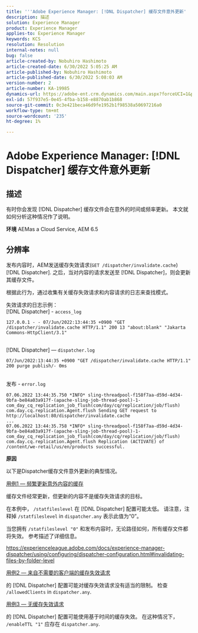 ```yaml
---
title: '''Adobe Experience Manager: [!DNL Dispatcher] 缓存文件意外更新'
description: 描述
solution: Experience Manager
product: Experience Manager
applies-to: Experience Manager
keywords: KCS
resolution: Resolution
internal-notes: null
bug: false
article-created-by: Nobuhiro Hashimoto
article-created-date: 6/30/2022 5:05:25 AM
article-published-by: Nobuhiro Hashimoto
article-published-date: 6/30/2022 5:08:03 AM
version-number: 2
article-number: KA-19985
dynamics-url: https://adobe-ent.crm.dynamics.com/main.aspx?forceUCI=1&pagetype=entityrecord&etn=knowledgearticle&id=b083b13c-32f8-ec11-bb3d-000d3a5b0be0
exl-id: 57f937e5-0e45-4fba-b158-e8870ab1b868
source-git-commit: 0c3e421beca46d9fe1952b1f98538a50697216a0
workflow-type: tm+mt
source-wordcount: '235'
ht-degree: 1%

---
```


# Adobe Experience Manager: [!DNL Dispatcher] 缓存文件意外更新

## 描述


有时你会发现 [!DNL Dispatcher] 缓存文件会在意外的时间或频率更新。 本文就如何分析这种情况作了说明。

<b>环境</b>
AEMas a Cloud Service, AEM 6.5


## 分辨率


发布内容时，AEM发送缓存失效请求(`GET /dispatcher/invalidate.cache`) [!DNL Dispatcher]. 之后，当对内容的请求发送至 [!DNL Dispatcher]，则会更新其缓存文件。

根据此行为，通过收集有关缓存失效请求和内容请求的日志来查找模式。

失效请求的日志示例：
<br>[!DNL Dispatcher] - `access_log`


```
127.0.0.1 - - 07/Jun/2022:13:44:35 +0900 "GET /dispatcher/invalidate.cache HTTP/1.1" 200 13 "about:blank" "Jakarta Commons-HttpClient/3.1"
```

<br>[!DNL Dispatcher] — `dispatcher.log`


```
07/Jun/2022:13:44:35 +0900 "GET /dispatcher/invalidate.cache HTTP/1.1" 200 purge publish/- 0ms
```

<br>发布 - `error.log`


```
07.06.2022 13:44:35.750 *INFO* sling-threadpool-f158f7aa-d59d-4d34-9bfa-be84a03a917f-(apache-sling-job-thread-pool)-1-com_day_cq_replication_job_flush(com/day/cq/replication/job/flush) com.day.cq.replication.Agent.flush Sending GET request to http://localhost:80/dispatcher/invalidate.cache
...
07.06.2022 13:44:35.758 *INFO* sling-threadpool-f158f7aa-d59d-4d34-9bfa-be84a03a917f-(apache-sling-job-thread-pool)-1-com_day_cq_replication_job_flush(com/day/cq/replication/job/flush) com.day.cq.replication.Agent.flush Replication (ACTIVATE) of /content/we-retail/us/en/products successful.
```




<b>原因</b>

以下是Dispatcher缓存文件意外更新的典型情况。


<u>用例1 — 频繁更新意外内容的缓存</u>

缓存文件经常更新，但更新的内容不是缓存失效请求的目标。

在本例中， `/statfileslevel` 在 [!DNL Dispatcher] 配置可能太低。 请注意，注释掉 `/statfileslevel` in `dispatcher.any` 表示此值为“0”。

当您拥有 `/statfileslevel "0"` 和发布内容时，无论路径如何，所有缓存文件都将失效。 参考描述了详细信息。

https://experienceleague.adobe.com/docs/experience-manager-dispatcher/using/configuring/dispatcher-configuration.html#invalidating-files-by-folder-level


<u>用例2 — 来自不需要的客户端的缓存失效请求</u>

的 [!DNL Dispatcher] 配置可能对缓存失效请求没有适当的限制。 检查 `/allowedClients` in `dispatcher.any`.


<u>用例3 — 无缓存失效请求</u>

的 [!DNL Dispatcher] 配置可能使用基于时间的缓存失效。 在这种情况下， `/enableTTL "1"` 应存在 `dispatcher.any`.
